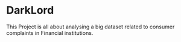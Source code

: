 # DarkLord

This Project is all about analysing a big dataset related to consumer complaints in Financial institutions.
